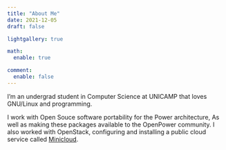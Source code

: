 ```yaml
---
title: "About Me"
date: 2021-12-05
draft: false

lightgallery: true

math:
  enable: true

comment:
  enable: false
---
```


I’m an undergrad student in Computer Science at UNICAMP that loves GNU/Linux and programming.

I work with Open Souce software portability for the Power architecture,
As well as making these packages available to the OpenPower community.
I also worked with OpenStack, configuring and installing a public cloud service called
[Minicloud](https://openpower.ic.unicamp.br/minicloud/).
